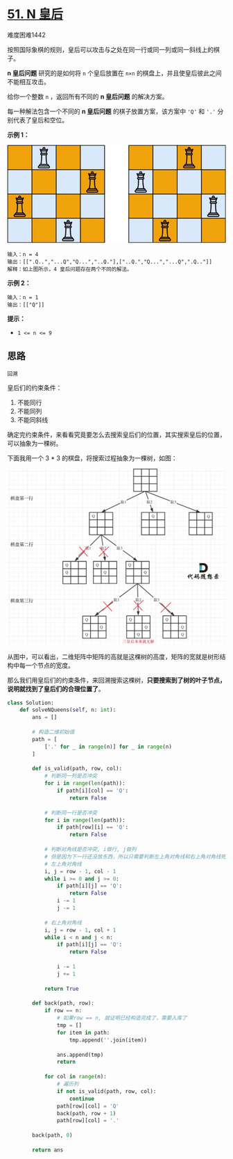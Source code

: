 # [51. N 皇后](https://leetcode.cn/problems/n-queens/)

难度困难1442

按照国际象棋的规则，皇后可以攻击与之处在同一行或同一列或同一斜线上的棋子。

**n 皇后问题** 研究的是如何将 `n` 个皇后放置在 `n×n` 的棋盘上，并且使皇后彼此之间不能相互攻击。

给你一个整数 `n` ，返回所有不同的 **n 皇后问题** 的解决方案。

每一种解法包含一个不同的 **n 皇后问题** 的棋子放置方案，该方案中 `'Q'` 和 `'.'` 分别代表了皇后和空位。

 

**示例 1：**

![img](https://raw.githubusercontent.com/affectalways/Flee-as-a-bird-to-your-mountain/main/img/queens.jpg)

```
输入：n = 4
输出：[[".Q..","...Q","Q...","..Q."],["..Q.","Q...","...Q",".Q.."]]
解释：如上图所示，4 皇后问题存在两个不同的解法。
```

**示例 2：**

```
输入：n = 1
输出：[["Q"]]
```

 

**提示：**

- `1 <= n <= 9`



## 思路

```
回溯
```

皇后们的约束条件：

1. 不能同行
2. 不能同列
3. 不能同斜线

确定完约束条件，来看看究竟要怎么去搜索皇后们的位置，其实搜索皇后的位置，可以抽象为一棵树。

下面我用一个 3 * 3 的棋盘，将搜索过程抽象为一棵树，如图：

![51.N皇后](https://raw.githubusercontent.com/affectalways/Flee-as-a-bird-to-your-mountain/main/img/20210130182532303.jpg)

从图中，可以看出，二维矩阵中矩阵的高就是这棵树的高度，矩阵的宽就是树形结构中每一个节点的宽度。

那么我们用皇后们的约束条件，来回溯搜索这棵树，**只要搜索到了树的叶子节点，说明就找到了皇后们的合理位置了**。



```python
class Solution:
    def solveNQueens(self, n: int):
        ans = []

        # 构造二维初始值
        path = [
            ['.' for _ in range(n)] for _ in range(n)
        ]

        def is_valid(path, row, col):
            # 判断同一列是否冲突
            for i in range(len(path)):
                if path[i][col] == 'Q':
                    return False

            # 判断同一行是否冲突
            for i in range(len(path)):
                if path[row][i] == 'Q':
                    return False

            # 判断对角线是否冲突, i做行, j做列
            # 但是因为下一行还没放东西，所以只需要判断左上角对角线和右上角对角线死否冲突就可以
            # 左上角对角线
            i, j = row - 1, col - 1
            while i >= 0 and j >= 0:
                if path[i][j] == 'Q':
                    return False
                i -= 1
                j -= 1

            # 右上角对角线
            i, j = row - 1, col + 1
            while i < n and j < n:
                if path[i][j] == 'Q':
                    return False

                i -= 1
                j += 1

            return True

        def back(path, row):
            if row == n:
                # 如果row == n, 就证明已经构造完成了，需要入库了
                tmp = []
                for item in path:
                    tmp.append(''.join(item))

                ans.append(tmp)
                return

            for col in range(n):
                # 遍历列
                if not is_valid(path, row, col):
                    continue
                path[row][col] = 'Q'
                back(path, row + 1)
                path[row][col] = '.'

        back(path, 0)

        return ans
```

